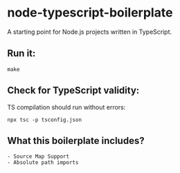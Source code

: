 # node-typescript-boilerplate

A starting point for Node.js projects written in TypeScript.

## Run it:

```
make
```

## Check for TypeScript validity:

TS compilation should run without errors:

```
npx tsc -p tsconfig.json
```

## What this boilerplate includes?

```
- Source Map Support
- Absolute path imports
```
